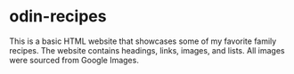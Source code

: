 # odin-recipes
This is a basic HTML website that showcases some of my favorite family recipes.
The website contains headings, links, images, and lists. All images were sourced from Google Images. 
